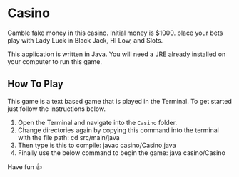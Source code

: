 # Casino

Gamble fake money in this casino. Initial money is $1000. place your bets play with Lady Luck in Black Jack, HI Low, and Slots.

This application is written in Java. You will need a JRE already installed on your computer to run this game.

## How To Play

This game is a text based game that is played in the Terminal. To get started just follow the instructions below.

1. Open the Terminal and navigate into the `Casino` folder.
2. Change directories again by copying this command into the terminal with the file path:
    cd src/main/java
3. Then type is this to compile:
    javac casino/Casino.java
4. Finally use the below command to begin the game:
    java casino/Casino
    
Have fun :thumbsup:
